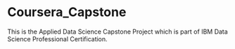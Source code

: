 # Coursera_Capstone
This is the Applied Data Science Capstone Project which is part of IBM Data Science Professional Certification.
